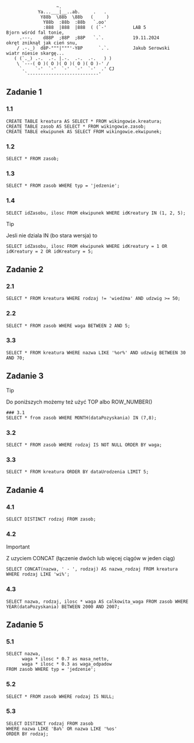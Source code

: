 ```
                   ~.                       
            Ya...___|__..ab.     .   .  
             Y88b  \88b  \88b   (     )  
              Y88b  :88b  :88b   `.oo'   
              :888  |888  |888  ( (`-'          LAB 5                Bjorn wśród fal tonie,
     .---.    d88P  ;88P  ;88P   `.`.           19.11.2024           okręt zniknął jak cień snu,
    / .-._)  d8P-"""|"""'-Y8P      `.`.         Jakub Serowski       wiatr niesie skargę...
   ( (`._) .-.  .-. |.-.  .-.  .-.   ) )         
    \ `---( O )( O )( O )( O )( O )-' /  
     `.    `-'  `-'  `-'  `-'  `-'  .' CJ 
       `---------------------------'
```

## Zadanie 1

### 1.1
```
CREATE TABLE kreatura AS SELECT * FROM wikingowie.kreatura;
CREATE TABLE zasob AS SELECT * FROM wikingowie.zasob;
CREATE TABLE ekwipunek AS SELECT FROM wikingowie.ekwipunek;
```

### 1.2
```
SELECT * FROM zasob;
```

### 1.3
```
SELECT * FROM zasob WHERE typ = 'jedzenie';
```

### 1.4
```
SELECT idZasobu, ilosc FROM ekwipunek WHERE idKreatury IN (1, 2, 5);
```

> [!TIP]
> Jesli nie dziala IN (bo stara wersja) to
```
SELECT idZasobu, ilosc FROM ekwipunek WHERE idKreatury = 1 OR idKreatury = 2 OR idKreatury = 5;
```


## Zadanie 2

### 2.1
```
SELECT * FROM kreatura WHERE rodzaj != 'wiedźma' AND udzwig >= 50;
```

### 2.2
```
SELECT * FROM zasob WHERE waga BETWEEN 2 AND 5;
```

### 3.3
```
SELECT * FROM kreatura WHERE nazwa LIKE '%or%' AND udzwig BETWEEN 30 AND 70;
```


## Zadanie 3

> [!TIP]
> Do poniższych możemy też użyć TOP albo ROW_NUMBER()

```
### 3.1
SELECT * from zasob WHERE MONTH(dataPozyskania) IN (7,8);
```

### 3.2
```
SELECT * FROM zasob WHERE rodzaj IS NOT NULL ORDER BY waga;
```

### 3.3
```
SELECT * FROM kreatura ORDER BY dataUrodzenia LIMIT 5;
```


## Zadanie 4

### 4.1
```
SELECT DISTINCT rodzaj FROM zasob;
```

### 4.2

> [!IMPORTANT]
> Z uzyciem CONCAT (łączenie dwóch lub więcej ciągów w jeden ciąg)

```
SELECT CONCAT(nazwa, ' - ', rodzaj) AS nazwa_rodzaj FROM kreatura WHERE rodzaj LIKE 'wi%';
```

### 4.3
```
SELECT nazwa, rodzaj, ilosc * waga AS calkowita_waga FROM zasob WHERE YEAR(dataPozyskania) BETWEEN 2000 AND 2007;
```

## Zadanie 5

### 5.1
```
SELECT nazwa,
      waga * ilosc * 0.7 as masa_netto,
      waga * ilosc * 0.3 as waga_odpadow
FROM zasob WHERE typ = 'jedzenie';
```

### 5.2
```
SELECT * FROM zasob WHERE rodzaj IS NULL;
```

### 5.3
```
SELECT DISTINCT rodzaj FROM zasob
WHERE nazwa LIKE 'Ba%' OR nazwa LIKE '%os'
ORDER BY rodzaj;
```
